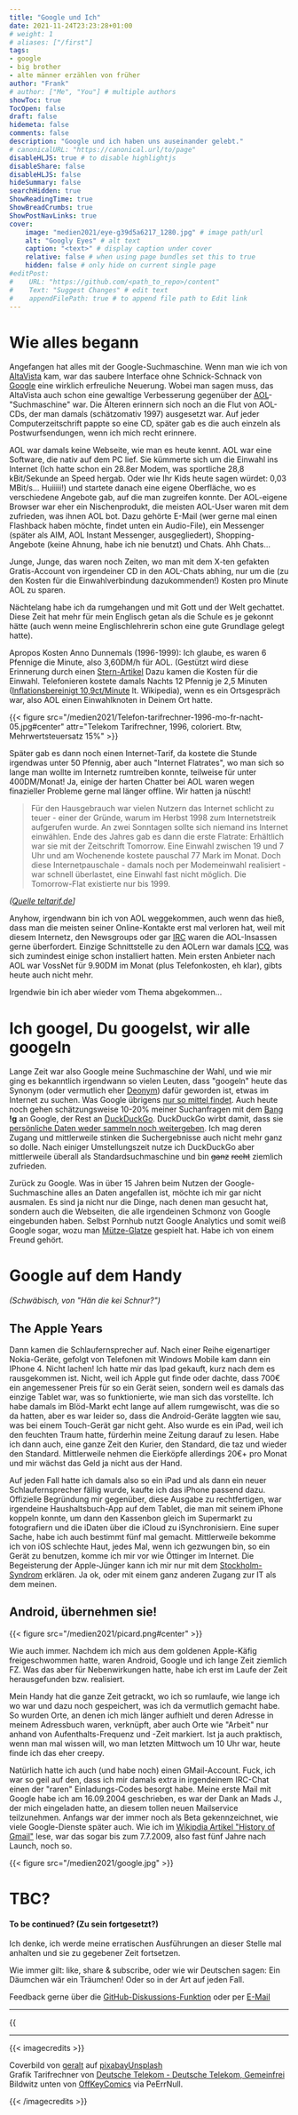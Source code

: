 ```yaml
---
title: "Google und Ich"
date: 2021-11-24T23:23:28+01:00
# weight: 1
# aliases: ["/first"]
tags:
- google
- big brother
- alte männer erzählen von früher
author: "Frank"
# author: ["Me", "You"] # multiple authors
showToc: true
TocOpen: false
draft: false
hidemeta: false
comments: false
description: "Google und ich haben uns auseinander gelebt."
# canonicalURL: "https://canonical.url/to/page"
disableHLJS: true # to disable highlightjs
disableShare: false
disableHLJS: false
hideSummary: false
searchHidden: true
ShowReadingTime: true
ShowBreadCrumbs: true
ShowPostNavLinks: true
cover:
    image: "medien2021/eye-g39d5a6217_1280.jpg" # image path/url
    alt: "Googly Eyes" # alt text
    caption: "<text>" # display caption under cover
    relative: false # when using page bundles set this to true
    hidden: false # only hide on current single page
#editPost:
#    URL: "https://github.com/<path_to_repo>/content"
#    Text: "Suggest Changes" # edit text
#    appendFilePath: true # to append file path to Edit link
---
```

# Wie alles begann

Angefangen hat alles mit der Google-Suchmaschine. Wenn man wie ich von [AltaVista](https://de.wikipedia.org/wiki/AltaVista) kam, war das saubere Interface ohne Schnick-Schnack von [Google](https://de.wikipedia.org/wiki/Google) eine wirklich erfreuliche Neuerung. Wobei man sagen muss, das AltaVista auch schon eine gewaltige Verbesserung gegenüber der [AOL](https://de.wikipedia.org/wiki/AOL)-"Suchmaschine" war. Die Älteren erinnern sich noch an die Flut von AOL-CDs, der man damals (schätzomativ 1997) ausgesetzt war. Auf jeder Computerzeitschrift pappte so eine CD, später gab es die auch einzeln als Postwurfsendungen, wenn ich mich recht erinnere.

AOL war damals keine Webseite, wie man es heute kennt. AOL war eine Software, die nativ auf dem PC lief. Sie kümmerte sich um die Einwahl ins Internet (Ich hatte schon ein 28.8er Modem, was sportliche 28,8 kBit/Sekunde an Speed hergab. Oder wie Ihr Kids heute sagen würdet: 0,03 MBit/s... Huiiiii!) und startete danach eine eigene Oberfläche, wo es verschiedene Angebote gab, auf die man zugreifen konnte. Der AOL-eigene Browser war eher ein Nischenprodukt, die meisten AOL-User waren mit dem zufrieden, was ihnen AOL bot. Dazu gehörte E-Mail (wer gerne mal einen Flashback haben möchte, findet unten ein Audio-File), ein Messenger (später als AIM, AOL Instant Messenger, ausgegliedert), Shopping-Angebote (keine Ahnung, habe ich nie benutzt) und Chats. Ahh Chats...

Junge, Junge, das waren noch Zeiten, wo man mit dem X-ten gefakten Gratis-Account von irgendeiner CD in den AOL-Chats abhing, nur um die (zu den Kosten für die Einwahlverbindung dazukommenden!) Kosten pro Minute AOL zu sparen.

Nächtelang habe ich da rumgehangen und mit Gott und der Welt gechattet. Diese Zeit hat mehr für mein Englisch getan als die Schule es je gekonnt hätte (auch wenn meine Englischlehrerin schon eine gute Grundlage gelegt hatte).

Apropos Kosten Anno Dunnemals (1996-1999): Ich glaube, es waren 6 Pfennige die Minute, also 3,60DM/h für AOL. (Gestützt wird diese Erinnerung durch einen [Stern-Artikel](https://www.stern.de/digital/computer/vor-zehn-jahren---cebit-1996-das-internet-kam--teuer-und-lahm-3501604.html) Dazu kamen die Kosten für die Einwahl. Telefonieren kostete damals Nachts 12 Pfennig je 2,5 Minuten ([Inflationsbereinigt 10,9ct/Minute](https://de.wikipedia.org/wiki/Deutsche_Telekom#Ortsnetz) lt. Wikipedia), wenn es ein Ortsgespräch war, also AOL einen Einwahlknoten in Deinem Ort hatte.

{{< figure src="/medien2021/Telefon-tarifrechner-1996-mo-fr-nacht-05.jpg#center" attr="Telekom Tarifrechner, 1996, coloriert. Btw, Mehrwertsteuersatz 15%" >}}


Später gab es dann noch einen Internet-Tarif, da kostete die Stunde irgendwas unter 50 Pfennig, aber auch "Internet Flatrates", wo man sich so lange man wollte im Internetz rumtreiben konnte, teilweise für unter 400DM/Monat! Ja, einige der harten Chatter bei AOL waren wegen finazieller Probleme gerne mal länger offline. Wir hatten ja nüscht!

>Für den Hausgebrauch war vielen Nutzern das Internet schlicht zu teuer - einer der Gründe, warum im Herbst 1998 zum Internetstreik aufgerufen wurde. An zwei Sonntagen sollte sich niemand ins Internet einwählen. Ende des Jahres gab es dann die erste Flatrate: Erhältlich war sie mit der Zeitschrift Tomorrow. Eine Einwahl zwischen 19 und 7 Uhr und am Wochenende kostete pauschal 77 Mark im Monat. Doch diese Internetpauschale - damals noch per Modemeinwahl realisiert - war schnell überlastet, eine Einwahl fast nicht möglich. Die Tomorrow-Flat existierte nur bis 1999.

*([Quelle teltarif.de](https://www.teltarif.de/chronik/1998/)]*

Anyhow, irgendwann bin ich von AOL weggekommen, auch wenn das hieß, dass man die meisten seiner Online-Kontakte erst mal verloren hat, weil mit diesem Internetz, den Newsgroups oder gar [IRC](https://de.wikipedia.org/wiki/Internet_Relay_Chat) waren die AOL-Insassen gerne überfordert. Einzige Schnittstelle zu den AOLern war damals [ICQ](https://de.wikipedia.org/wiki/ICQ), was sich zumindest einige schon installiert hatten. Mein ersten Anbieter nach AOL war VossNet für 9.90DM im Monat (plus Telefonkosten, eh klar), gibts heute auch nicht mehr.

Irgendwie bin ich aber wieder vom Thema abgekommen...


# Ich googel, Du googelst, wir alle googeln

Lange Zeit war also Google meine Suchmaschine der Wahl, und wie mir ging es bekanntlich irgendwann so vielen Leuten, dass "googeln" heute das Synonym (oder vermutlich eher [Deonym](https://de.wikipedia.org/wiki/Deonomastik)) dafür geworden ist, etwas im Internet zu suchen. Was Google übrigens [nur so mittel findet](https://de.wiktionary.org/wiki/googeln). Auch heute noch gehen schätzungsweise 10-20% meiner Suchanfragen mit dem [Bang](https://duckduckgo.com/bang) **!g** an Google, der Rest an [DuckDuckGo](https://duckduckgo.com/about). DuckDuckGo wirbt damit, dass sie [persönliche Daten weder sammeln noch weitergeben](https://duckduckgo.com/privacy). Ich mag deren Zugang und mittlerweile stinken die Suchergebnisse auch nicht mehr ganz so dolle. Nach einiger Umstellungszeit nutze ich DuckDuckGo aber mittlerweile überall als Standardsuchmaschine und bin ~~ganz~~ ~~recht~~ ziemlich zufrieden.

Zurück zu Google. Was in über 15 Jahren beim Nutzen der Google-Suchmaschine alles an Daten angefallen ist, möchte ich mir gar nicht ausmalen. Es sind ja nicht nur die Dinge, nach denen man gesucht hat, sondern auch die Webseiten, die alle irgendeinen Schmonz von Google eingebunden haben. Selbst Pornhub nutzt Google Analytics und somit weiß Google sogar, wozu man [Mütze-Glatze](https://www.dailymotion.com/video/x6h5x) gespielt hat. Habe ich von einem Freund gehört.

# Google auf dem Handy
*(Schwäbisch, von "Hän die kei Schnur?")*
## The Apple Years

Dann kamen die Schlaufernsprecher auf. Nach einer Reihe eigenartiger Nokia-Geräte, gefolgt von Telefonen mit Windows Mobile kam dann ein IPhone 4. Nicht lachen! Ich hatte mir das Ipad gekauft, kurz nach dem es rausgekommen ist. Nicht, weil ich Apple gut finde oder dachte, dass 700€ ein angemessener Preis für so ein Gerät seien, sondern weil es damals das einzige Tablet war, was so funktionierte, wie man sich das vorstellte. Ich habe damals im Blöd-Markt echt lange auf allem rumgewischt, was die so da hatten, aber es war leider so, dass die Android-Geräte laggten wie sau, was bei einem Touch-Gerät gar nicht geht. Also wurde es ein iPad, weil ich den feuchten Traum hatte, fürderhin meine Zeitung darauf zu lesen. Habe ich dann auch, eine ganze Zeit den Kurier, den Standard, die taz und wieder den Standard. Mittlerweile nehmen die Eierköpfe allerdings 20€+ pro Monat und mir wächst das Geld ja nicht aus der Hand.

Auf jeden Fall hatte ich damals also so ein iPad und als dann ein neuer Schlaufernsprecher fällig wurde, kaufte ich das iPhone passend dazu. Offizielle Begründung mir gegenüber, diese Ausgabe zu rechtfertigen, war irgendeine Haushaltsbuch-App auf dem Tablet, die man mit seinem iPhone koppeln konnte, um dann den Kassenbon gleich im Supermarkt zu fotografiern und die iDaten über die iCloud zu iSynchronisiern. Eine super Sache, habe ich auch bestimmt fünf mal gemacht. Mittlerweile bekomme ich von iOS schlechte Haut, jedes Mal, wenn ich gezwungen bin, so ein Gerät zu benutzen, komme ich mir vor wie Öttinger im Internet. Die Begeisterung der Apple-Jünger kann ich mir nur mit dem [Stockholm-Syndrom](https://de.wikipedia.org/wiki/Stockholm-Syndrom) erklären. Ja ok, oder mit einem ganz anderen Zugang zur IT als dem meinen.

## Android, übernehmen sie!

{{< figure src="/medien2021/picard.png#center" >}}

Wie auch immer. Nachdem ich mich aus dem goldenen Apple-Käfig freigeschwommen hatte, waren Android, Google und ich lange Zeit ziemlich FZ. Was das aber für Nebenwirkungen hatte, habe ich erst im Laufe der Zeit herausgefunden bzw. realisiert.


Mein Handy hat die ganze Zeit getrackt, wo ich so rumlaufe, wie lange ich wo war und dazu noch gespeichert, was ich da vermutlich gemacht habe. So wurden Orte, an denen ich mich länger aufhielt und deren Adresse in meinem Adressbuch waren, verknüpft, aber auch Orte wie "Arbeit" nur anhand von Aufenthalts-Frequenz und -Zeit markiert. Ist ja auch praktisch, wenn man mal wissen will, wo man letzten Mittwoch um 10 Uhr war, heute finde ich das eher creepy.

Natürlich hatte ich auch (und habe noch) einen GMail-Account. Fuck, ich war so geil auf den, dass ich mir damals extra in irgendeinem IRC-Chat einen der "raren" Einladungs-Codes besorgt habe. Meine erste Mail mit Google habe ich am 16.09.2004 geschrieben, es war der Dank an Mads J., der mich eingeladen hatte, an diesem tollen neuen Mailservice teilzunehmen. Anfangs war der immer noch als Beta gekennzeichnet, wie viele Google-Dienste später auch. Wie ich im [Wikipdia Artikel "History of Gmail"](https://en.wikipedia.org/wiki/History_of_Gmail) lese, war das sogar bis zum 7.7.2009, also fast fünf Jahre nach Launch, noch so.


{{< figure src="/medien2021/google.jpg" >}}

# TBC?
#### To be continued? (Zu sein fortgesetzt?)

Ich denke, ich werde meine erratischen Ausführungen an dieser Stelle mal anhalten und sie zu gegebener Zeit fortsetzen.

Wie immer gilt: like, share & subscribe, oder wie wir Deutschen sagen: Ein Däumchen wär ein Träumchen! Oder so in der Art auf jeden Fall.

Feedback gerne über die [GitHub-Diskussions-Funktion](https://github.com/Mudhenn/FEB/discussions) oder per [E-Mail](mailto:feb@dev0.cloud)

---

{{<audio src="medien2021/AOL_Sie_haben_Post.mp3" caption="AOL: Sie haben Post!" >}}

---

{{< imagecredits >}}

Coverbild von <a href="https://pixabay.com/users/geralt-9301/">geralt</a> auf <a href="https://pixabay.com/images/id-1686932/">pixabayUnsplash</a>
<br>
Grafik Tarifrechner von <a href="https://commons.wikimedia.org/w/index.php?curid=40792424">Deutsche Telekom - Deutsche Telekom, Gemeinfrei</a>
<br>
Bildwitz unten von <a href="https://www.patreon.com/Offkeycomics">OffKeyComics</a> via PeErrNull.

{{< /imagecredits >}}
